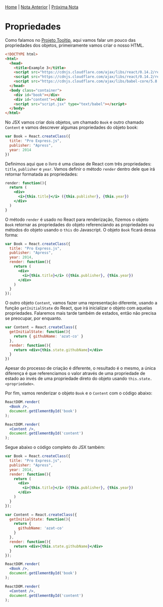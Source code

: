 [Home](../README.md) | [Nota Anterior](note_2_4.md) | [Próxima Nota](note_3_2.md)

# Propriedades

Como falamos no [Projeto Tooltip](note_2_3.md), aqui vamos falar um pouco das
propriedades dos objetos, primeiramente vamos criar o nosso HTML.

```html
<!DOCTYPE html>
<html>
  <head>
    <title>Example 3</title>
    <script src="https://cdnjs.cloudflare.com/ajax/libs/react/0.14.2/react.js"></script>
    <script src="https://cdnjs.cloudflare.com/ajax/libs/react/0.14.2/react-dom.js"></script>
    <script src="https://cdnjs.cloudflare.com/ajax/libs/babel-core/5.8.34/browser.js"></script>
  </head>
  <body class="container">
    <div id="book"></div>
    <div id="content"></div>
    <script src="script.jsx" type="text/babel"></script>
  </body>
</html>
```

No JSX vamos criar dois objetos, um chamado `Book` e outro chamado `Content` e
vamos descrever algumas propriedades do objeto book:

```jsx
var Book = React.createClass({
  title: "Pro Express.js",
  publisher: "Apress",
  year: 2014
})
```

Definimos aqui que o livro é uma classe de React com três propriedades: `title`,
`publisher` e `year`. Vamos definir o método `render` dentro dele que irá
retornar formatada as propriedades:

```jsx
render: function(){
  return (
    <div>
      <i>{this.title}</i> ({this.publisher}, {this.year})
    </div>
  )
}
```

O método `render` é usado no React para renderização, fizemos o objeto `Book`
retornar as propriedades do objeto referenciando as propriedades ou métodos do
objeto usando o `this` do Javascript. O objeto `Book` ficará dessa forma:

```jsx
var Book = React.createClass({
  title: "Pro Express.js",
  publisher: "Apress",
  year: 2014,
  render: function(){
    return (
      <div>
        <i>{this.title}</i> ({this.publisher}, {this.year})
      </div>
    )
  }
});
```

O outro objeto `Content`, vamos fazer uma representação diferente, usando a
função `getInitialState` do React, que irá inicializar o objeto com aquelas
propriedades. Falaremos mais tarde também de estados, então não precisa se
preocupar, por enquanto.

```jsx
var Content = React.createClass({
  getInitialState: function(){
    return { githubName: 'azat-co' }
  },
  render: function(){
    return <div>{this.state.githubName}</div>
  }
})
```

Apesar do processo de criação é diferente, o resultado é o mesmo, a única
diferença é que referenciamos o valor através de uma propriedade de estado ao
invés de uma propriedade direto do objeto usando `this.state.<propriedade>`.

Por fim, vamos renderizar o objeto `Book` e o `Content` com o código abaixo:

```jsx
ReactDOM.render(
  <Book />,
  document.getElementById('book')
);

ReactDOM.render(
  <Content />,
  document.getElementById('content')
);
```

Segue abaixo o código completo do JSX também:

```jsx
var Book = React.createClass({
  title: "Pro Express.js",
  publisher: "Apress",
  year: 2014,
  render: function(){
    return (
      <div>
        <i>{this.title}</i> ({this.publisher}, {this.year})
      </div>
    )
  }
});

var Content = React.createClass({
  getInitialState: function(){
    return {
      githubName: 'azat-co'
    }
  },
  render: function(){
    return <div>{this.state.githubName}</div>
  }
});

ReactDOM.render(
  <Book />,
  document.getElementById('book')
);

ReactDOM.render(
  <Content />,
  document.getElementById('content')
);
```
